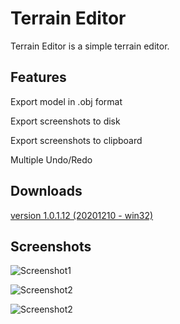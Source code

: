 # Terrain Editor
Terrain Editor is a simple terrain editor.

## Features
Export model in .obj format

Export screenshots to disk

Export screenshots to clipboard

Multiple Undo/Redo

## Downloads
[version 1.0.1.12 (20201210 - win32)](https://sourceforge.net/projects/dd-terrain/files/DD_Terrain_1.0.1.12/DD_Terrain_1.0.1.12_win32.zip/download)

## Screenshots

![Screenshot1](https://i.postimg.cc/1tSH70Ky/Image2.png "Screenshot1")

![Screenshot2](https://i.postimg.cc/W377BD9g/Image1.png "Screenshot2")

![Screenshot2](https://i.postimg.cc/tChNLCpF/Image4.png "Screenshot3")

